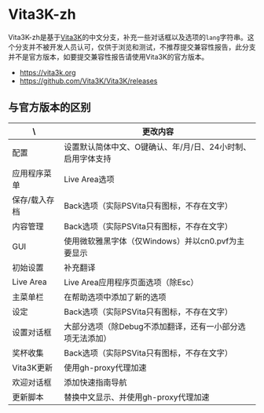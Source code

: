 # Vita3K-zh

Vita3K-zh是基于[Vita3K](https://github.com/Vita3K/Vita3K)的中文分支，补充一些对话框以及选项的`lang`字符串。这个分支并不被开发人员认可，仅供于浏览和测试，不推荐提交兼容性报告，此分支并不是官方版本，如要提交兼容性报告请使用Vita3K的官方版本。
- https://vita3k.org
- https://github.com/Vita3K/Vita3K/releases

## 与官方版本的区别
\ | 更改内容
--- | --- 
配置 | 设置默认简体中文、O键确认、年/月/日、24小时制、启用字体支持
应用程序菜单 | Live Area选项
保存/载入存档 | Back选项（实际PSVita只有图标，不存在文字）
内容管理 | Back选项（实际PSVita只有图标，不存在文字）
GUI | 使用微软雅黑字体（仅Windows）并以cn0.pvf为主要显示
初始设置 | 补充翻译
Live Area | Live Area应用程序页面选项（除Esc）
主菜单栏 | 在帮助选项中添加了新的选项
设定 | Back选项（实际PSVita只有图标，不存在文字）
设置对话框 | 大部分选项（除Debug不添加翻译，还有一小部分选项无法添加）
奖杯收集 | Back选项（实际PSVita只有图标，不存在文字）
Vita3K更新 | 使用gh-proxy代理加速
欢迎对话框 | 添加快速指南导航
更新脚本 | 替换中文显示、并使用gh-proxy代理加速
